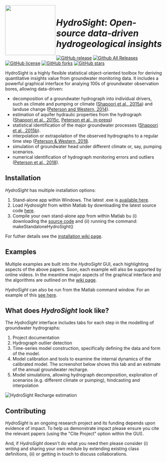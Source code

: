 <img align="left" width="160" height="160" src="https://github.com/peterson-tim-j/HydroSight/blob/master/GUI/icons/icon_webpage.png">  

# _HydroSight_: _Open-source data-driven hydrogeological insights_
 
[![GitHub release](https://img.shields.io/github/release/peterson-tim-j/HydroSight)](https://github.com/peterson-tim-j/HydroSight/releases/) [![Github All Releases](https://img.shields.io/github/downloads/peterson-tim-j/HydroSight/total.svg?style=flat)]()   [![GitHub license](https://img.shields.io/github/license/peterson-tim-j/HydroSight)](https://github.com/peterson-tim-j/HydroSight/blob/master/LICENSE) [![GitHub forks](https://img.shields.io/github/forks/peterson-tim-j/HydroSight)](https://github.com/peterson-tim-j/HydroSight/network) [![GitHub stars](https://img.shields.io/github/stars/peterson-tim-j/HydroSight)](https://github.com/peterson-tim-j/HydroSight/stargazers)

HydroSight is a highly flexible statistical object-oriented toolbox for deriving quantitative insights value from groundwater monitoring data. It includes a powerful graphical interface for analying 100s of groundwater observation bores, allowing data-driven:

* decomposition of a groundwater hydrograph into individual drivers, such as climate and pumping or climate ([Shapoori et al., 2015a](https://github.com/peterson-tim-j/HydroSight/blob/master/documentation/html/papers/Shapoori_2015A.pdf)) and landuse change ([Peterson and Western, 2014](https://doi.org/10.1029/2017WR021838)).
* estimation of aquifer hydraulic properties from the hydrograph ([Shapoori et al., 2015c](https://github.com/peterson-tim-j/HydroSight/blob/master/documentation/html/papers/Shapoori_2015C.pdf), [Peterson et al., in-press](https://doi.org/10.1111/gwat.12946))
* statistical identification of the major groundwater processes ([Shapoori et al., 2015b](https://github.com/peterson-tim-j/HydroSight/blob/master/documentation/html/papers/Shapoori_2015B.pdf)).
* interpolation or extrapolation of the observed hydrographs to a regular time step ([Peterson & Western, 2018](https://doi.org/10.1029/2017WR021838).
* simulation of groundwater head under different climate or, say, pumping scenarios.
* numerical identification of hydrograph monitoring errors and outliers ([Peterson et al., 2018](https://doi.org/10.1007/s10040-017-1660-7)).

## Installation

_HydroSight_ has multiple installation options:
1. Stand-alone app within Windows. The latest .exe is [available here](https://github.com/peterson-tim-j/HydroSight/releases).
1. Load _Hydrosight_ from within Matlab by downloading the latest source code [here](https://github.com/peterson-tim-j/HydroSight/releases).
1. Compile your own stand-alone app from within Matlab bu (i) downloading the [source code](https://github.com/peterson-tim-j/HydroSight/releases) and (ii) running the command: makeStandaloneHydroSight()

For futher details see the [installation wiki page](https://github.com/peterson-tim-j/HydroSight/wiki).

## Examples
Multiple examples are built into the _HydroSight_ GUI, each highlighting aspects of the above papers. Soon, each example will also be supported by online videos. In the meantime major aspects of the graphical interface and the algorithms are outlined on the [wiki page](https://github.com/peterson-tim-j/HydroSight/wiki).

_HydroSight_ can also be run from the Matlab command window. For an example of this [see here](https://github.com/peterson-tim-j/HydroSight/blob/master/algorithms/models/TransferNoise/Example_model/example_TFN_model.m).

## What does _HydroSight_ look like?

The _HydroSight_ interface includes tabs for each step in the modelling of groundwater hydrographs:
1. Project documentation
2. Hydrograph outlier detection
1. Time-series model construction, specifically defining the data and form of the model.
1. Model calibration and tools to examine the internal dynamics of the calibrated model. The screenshot below shows this tab and an estimate of the annual groundwater recharge.  
1. Model simulations, allowing hydrograph decomposition, exploration of scenarios (e.g. different climate or pumping), hindcasting and interpolation 

![_HydroSight_ Recharge estimation](https://user-images.githubusercontent.com/8623994/190363849-d6e8f457-7891-4213-8ace-71076e69e4f6.png)

## Contributing

_HydroSight_ is an ongoing research project and its funding depends upon evidence of impact. To help us demonstrate impact please ensure you cite the relevant papers (using the "Cite Project" option within the GUI). 

And, if _HydroSight_ doesn't do what you need then please consider (i) writing and sharing your own module by extending existing class definitions, (ii) or getting in touch to discuss collaborations.